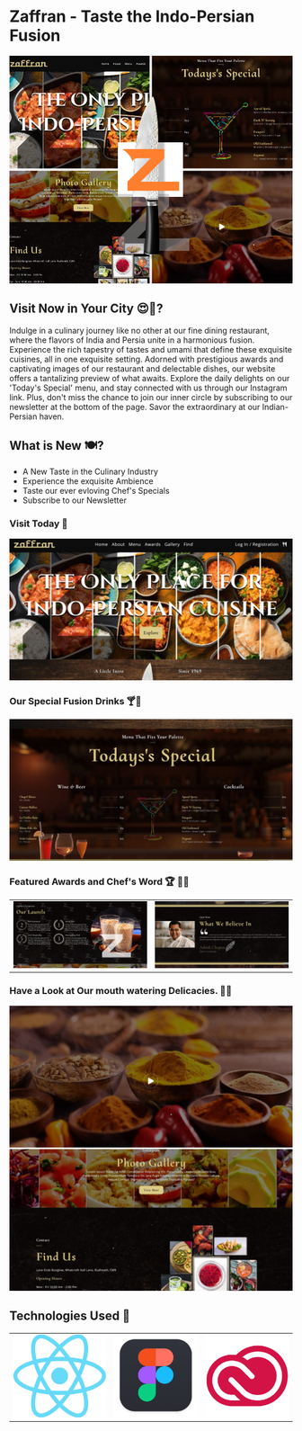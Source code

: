# Zaffran - Taste the Indo-Persian Fusion

<img src="/src/assets/thumbs/Zaffran.png" alt="Image 1">



## Visit Now in Your City 😍🤤?

Indulge in a culinary journey like no other at our fine dining restaurant, where the flavors of India and Persia unite in a harmonious fusion. Experience the rich tapestry of tastes and umami that define these exquisite cuisines, all in one exquisite setting. Adorned with prestigious awards and captivating images of our restaurant and delectable dishes, our website offers a tantalizing preview of what awaits. Explore the daily delights on our 'Today's Special' menu, and stay connected with us through our Instagram link. Plus, don't miss the chance to join our inner circle by subscribing to our newsletter at the bottom of the page. Savor the extraordinary at our Indian-Persian haven.

## What is New 🍽? 
<ul>
  <li>A New Taste in the Culinary Industry</li>
  <li>Experience the exquisite Ambience</li>
  <li>Taste our ever evloving Chef's Specials</li>
  <li>Subscribe to our Newsletter</li>
</ul>

<!-- This is where to explore about the features further:  -->

### Visit Today 🤩 
<img src="/src/assets/thumbs/1.jpg" alt="Image 1">

### Our Special Fusion Drinks 🍸🍹
<img src="/src/assets/thumbs/2.jpg" alt="Image 1">


### Featured Awards and Chef's Word 🏆 👩‍🍳
<table>
  <tr>
    <td><img src="/src/assets/thumbs/3.jpg" alt="Image 1"></td>
    <td><img src="/src/assets/thumbs/5.jpg" alt="Image 1"></td>
 </tr>
</table>


### Have a Look at Our mouth watering Delicacies. 🍝🥘
<img src="/src/assets/thumbs/4.jpg" alt="Image 1">
<img src="/src/assets/thumbs/6.jpg" alt="Image 1">

## Technologies Used 🌌
<table>
  <tr>
    <td><img src="/src/assets/logos/react.png" alt="Image a"></td>
    <td><img src="/src/assets/logos/figma .png" alt="Image b"></td>
    <td><img src="/src/assets/logos/creative.png" alt="Image a"></td>
  </tr>
</table>
